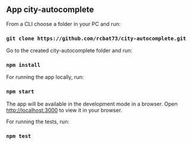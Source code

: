## App city-autocomplete

From a CLI choose a folder in your PC and run:

### `git clone https://github.com/rcbat73/city-autocomplete.git`

Go to the created city-autocomplete folder and run:

### `npm install`

For running the app locally, run:

### `npm start`

The app will be available in the development mode in a browser.
Open [http://localhost:3000](http://localhost:3000) to view it in your browser.

For running the tests, run:

### `npm test`
